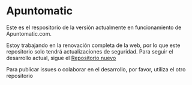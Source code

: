 # Apuntomatic

Este es el respositorio de la versión actualmente en funcionamiento de Apuntomatic.com.

Estoy trabajando en la renovación completa de la web, por lo que este repositorio solo tendrá actualizaciones de seguridad. Para seguir el desarrollo actual, sigue el [Repositorio nuevo](https://github.com/eyquincho/apuntomatic)

Para publicar issues o colaborar en el desarrollo, por favor, utiliza el otro repositorio
